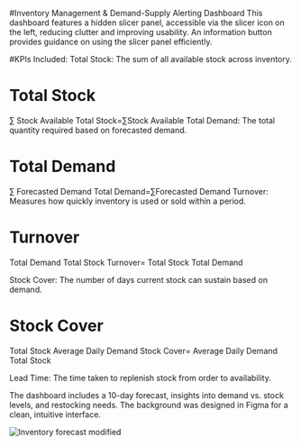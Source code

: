 
#Inventory Management & Demand-Supply Alerting Dashboard
This dashboard features a hidden slicer panel, accessible via the slicer icon on the left, reducing clutter and improving usability. An information button provides guidance on using the slicer panel efficiently.



#KPIs Included:
Total Stock: The sum of all available stock across inventory.

Total Stock
=
∑
Stock Available
Total Stock=∑Stock Available
Total Demand: The total quantity required based on forecasted demand.

Total Demand
=
∑
Forecasted Demand
Total Demand=∑Forecasted Demand
Turnover: Measures how quickly inventory is used or sold within a period.

Turnover
=
Total Demand
Total Stock
Turnover= 
Total Stock
Total Demand
​
 
Stock Cover: The number of days current stock can sustain based on demand.

Stock Cover
=
Total Stock
Average Daily Demand
Stock Cover= 
Average Daily Demand
Total Stock
​
 
Lead Time: The time taken to replenish stock from order to availability.

The dashboard includes a 10-day forecast, insights into demand vs. stock levels, and restocking needs. The background was designed in Figma for a clean, intuitive interface.

![Inventory forecast modified](https://github.com/user-attachments/assets/d66aa4cb-cc9a-4bb2-9a06-7df42fb5df2f)

